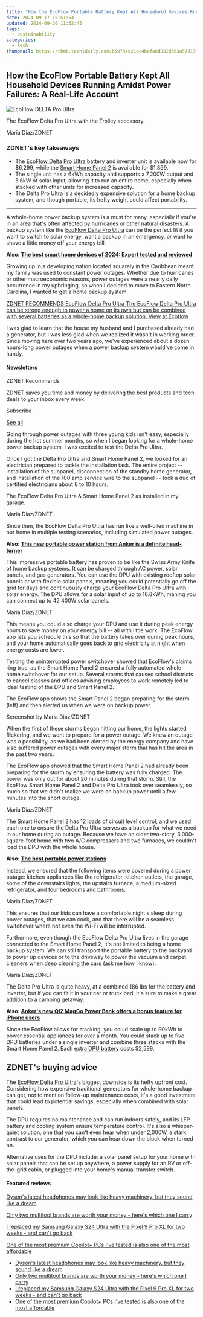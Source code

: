 ```yaml
---
title: "How the EcoFlow Portable Battery Kept All Household Devices Running Amidst Power Failures: A Real-Life Account"
date: 2024-09-17 15:51:54
updated: 2024-09-20 11:32:45
tags:
  - sustainability
categories:
  - tech
thumbnail: https://thmb.techidaily.com/b59734d21ac4befa6d882d663a57d13f768195f331fa0eea08a7ad594a08d5e2.jpg
---
```


## How the EcoFlow Portable Battery Kept All Household Devices Running Amidst Power Failures: A Real-Life Account

![EcoFlow DELTA Pro Ultra](https://www.zdnet.com/a/img/resize/529db7ff88687d76e441f04c6f90a9baba1af485/2024/01/09/86a4db5b-0621-4884-bbf9-f0d357bea594/dpu1.jpg?auto=webp&width=1280)

The EcoFlow Delta Pro Ultra with the Trolley accessory.

Maria Diaz/ZDNET

### ZDNET's key takeaways  

* The [EcoFlow Delta Pro Ultra](https://buy.geni.us/Proxy.ashx?TSID=368250&GR%5FURL=https%3A%2F%2Fwww.amazon.com%2FEF-ECOFLOW-Expandable-Generator-Emergency%2Fdp%2FB0CQXMZ5BK%3Ftag%3Dzd-buy-button-20%26ascsubtag%3D%5F%5FCOM%5FCLICK%5FID%5F%5F%7Ce2c90a6c-1df5-4cdc-8604-71162189bff0%7Cdtp&dtb=1) battery and inverter unit is available now for $6,299, while the [Smart Home Panel 2](https://buy.geni.us/Proxy.ashx?TSID=368250&GR%5FURL=https%3A%2F%2Fwww.amazon.com%2FEF-ECOFLOW-Smart-Home-Panel%2Fdp%2FB0D14H686R%3Ftag%3Dzd-buy-button-20%26ascsubtag%3D%5F%5FCOM%5FCLICK%5FID%5F%5F%7Ce2c90a6c-1df5-4cdc-8604-71162189bff0%7Cdtp&dtb=1) is available for $1,899.
* The single unit has a 6kWh capacity and supports a 7,200W output and 5.6kW of solar input, allowing it to run an entire home, especially when stacked with other units for increased capacity.
* The Delta Pro Ultra is a decidedly expensive solution for a home backup system, and though portable, its hefty weight could affect portability.

---

A whole-home power backup system is a must for many, especially if you're in an area that's often affected by hurricanes or other natural disasters. A backup system like the [EcoFlow Delta Pro Ultra](https://buy.geni.us/Proxy.ashx?TSID=368250&GR%5FURL=https%3A%2F%2Fwww.amazon.com%2FEF-ECOFLOW-Expandable-Generator-Emergency%2Fdp%2FB0CQXMZ5BK%3Ftag%3Dzd-buy-button-20%26ascsubtag%3D%5F%5FCOM%5FCLICK%5FID%5F%5F%7Ce2c90a6c-1df5-4cdc-8604-71162189bff0%7Cdtp&dtb=1) can be the perfect fit if you want to switch to solar energy, want a backup in an emergency, or want to shave a little money off your energy bill. 

**Also: [The best smart home devices of 2024: Expert tested and reviewed](https://www.zdnet.com/home-and-office/smart-home/best-smart-home-device/)**

Growing up in a developing nation located squarely in the Caribbean meant my family was used to constant power outages. Whether due to hurricanes or other macroeconomic reasons, power outages were a nearly daily occurrence in my upbringing, so when I decided to move to Eastern North Carolina, I wanted to get a home backup system. 

[ZDNET RECOMMENDS EcoFlow Delta Pro Ultra The EcoFlow Delta Pro Ultra can be strong enough to power a home on its own but can be combined with several batteries as a whole-home backup solution. View at Ecoflow](https://www.ecoflow.com/us/delta-pro-ultra)

I was glad to learn that the house my husband and I purchased already had a generator, but I was less glad when we realized it wasn't in working order. Since moving here over two years ago, we've experienced about a dozen hours-long power outages when a power backup system would've come in handy.

#### Newsletters

ZDNET Recommends

ZDNET saves you time and money by delivering the best products and tech deals to your inbox every week.

 Subscribe

[See all](https://www.zdnet.com/newsletters/)

Going through power outages with three young kids isn't easy, especially during the hot summer months, so when I began looking for a whole-home power backup system, I was excited to test the Delta Pro Ultra. 

Once I got the Delta Pro Ultra and Smart Home Panel 2, we looked for an electrician prepared to tackle the installation task. The entire project -- installation of the subpanel, disconnection of the standby home generator, and installation of the 100 amp service wire to the subpanel -- took a duo of certified electricians about 8 to 10 hours. 

The EcoFlow Delta Pro Ultra & Smart Home Panel 2 as installed in my garage. 

Maria Diaz/ZDNET

Since then, the EcoFlow Delta Pro Ultra has run like a well-oiled machine in our home in multiple testing scenarios, including simulated power outages.

**Also: [This new portable power station from Anker is a definite head-turner](https://www.zdnet.com/home-and-office/energy/anker-solix-c800-plus-portable-power-station/)**

This impressive portable battery has proven to be like the Swiss Army Knife of home backup systems. It can be charged through AC power, solar panels, and gas generators. You can use the DPU with existing rooftop solar panels or with flexible solar panels, meaning you could potentially go off the grid for days and continuously charge your EcoFlow Delta Pro Ultra with solar energy. The DPU allows for a solar input of up to 16.8kWh, maning you can connect up to 42 400W solar panels. 

Maria Diaz/ZDNET

This means you could also charge your DPU and use it during peak energy hours to save money on your energy bill -- all with little work. The EcoFlow app lets you schedule this so that the battery takes over during peak hours, and your home automatically goes back to grid electricity at night when energy costs are lower. 

Testing the uninterrupted power switchover showed that EcoFlow's claims ring true, as the Smart Home Panel 2 ensured a fully automated whole-home switchover for our setup. Several storms that caused school districts to cancel classes and offices advising employees to work remotely led to ideal testing of the DPU and Smart Panel 2.

The EcoFlow app shows the Smart Panel 2 began preparing for the storm (left) and then alerted us when we were on backup power.

Screenshot by Maria Diaz/ZDNET

When the first of these storms began hitting our home, the lights started flickering, and we went to prepare for a power outage. We knew an outage was a possibility, as we had been alerted by the energy company and have also suffered power outages with every major storm that has hit the area in the past two years.

The EcoFlow app showed that the Smart Home Panel 2 had already been preparing for the storm by ensuring the battery was fully charged. The power was only out for about 20 minutes during that storm. Still, the EcoFlow Smart Home Panel 2 and Delta Pro Ultra took over seamlessly, so much so that we didn't realize we were on backup power until a few minutes into the short outage. 

Maria Diaz/ZDNET

The Smart Home Panel 2 has 12 loads of circuit level control, and we used each one to ensure the Delta Pro Ultra serves as a backup for what we need in our home during an outage. Because we have an older two-story, 3,000-square-foot home with two A/C compressors and two furnaces, we couldn't load the DPU with the whole house. 

**Also: [The best portable power stations](https://www.zdnet.com/home-and-office/energy/best-portable-power-station/)**

Instead, we ensured that the following items were covered during a power outage: kitchen appliances like the refrigerator, kitchen outlets, the garage, some of the downstairs lights, the upstairs furnace, a medium-sized refrigerator, and four bedrooms and bathrooms.

Maria Diaz/ZDNET

This ensures that our kids can have a comfortable night's sleep during power outages, that we can cook, and that there will be a seamless switchover where not even the Wi-Fi will be interrupted.

Furthermore, even though the EcoFlow Delta Pro Ultra lives in the garage connected to the Smart Home Panel 2, it's not limited to being a home backup system. We can still transport the portable battery to the backyard to power up devices or to the driveway to power the vacuum and carpet cleaners when deep cleaning the cars (ask me how I know).

Maria Diaz/ZDNET

The Delta Pro Ultra is quite heavy, at a combined 186 lbs for the battery and inverter, but if you can fit it in your car or truck bed, it's sure to make a great addition to a camping getaway.

**Also: [Anker's new Qi2 MagGo Power Bank offers a bonus feature for iPhone users](https://www.zdnet.com/article/ankers-new-qi2-maggo-power-bank-offers-a-bonus-feature-for-iphone-users/)**

Since the EcoFlow allows for stacking, you could scale up to 90kWh to power essential appliances for over a month. You could stack up to five DPU batteries under a single inverter and combine three stacks with the Smart Home Panel 2\. Each [extra DPU battery](https://buy.geni.us/Proxy.ashx?TSID=368250&GR%5FURL=https%3A%2F%2Fwww.amazon.com%2FEF-ECOFLOW-Battery-Expandable-Emergency%2Fdp%2FB0CQXLCK75%3Ftag%3Dzd-buy-button-20%26ascsubtag%3D%5F%5FCOM%5FCLICK%5FID%5F%5F%7Ce2c90a6c-1df5-4cdc-8604-71162189bff0%7Cdtp&dtb=1) costs $2,599.

## ZDNET's buying advice

The [EcoFlow Delta Pro Ultra](https://buy.geni.us/Proxy.ashx?TSID=368250&GR%5FURL=https%3A%2F%2Fwww.amazon.com%2FEF-ECOFLOW-Expandable-Generator-Emergency%2Fdp%2FB0CQXMZ5BK%3Ftag%3Dzd-buy-button-20%26ascsubtag%3D%5F%5FCOM%5FCLICK%5FID%5F%5F%7Ce2c90a6c-1df5-4cdc-8604-71162189bff0%7Cdtp&dtb=1)'s biggest downside is its hefty upfront cost. Considering how expensive traditional generators for whole-home backup can get, not to mention follow-up maintenance costs, it's a good investment that could lead to potential savings, especially when combined with solar panels.

The DPU requires no maintenance and can run indoors safely, and its LFP battery and cooling system ensure temperature control. It's also a whisper-quiet solution, one that you can't even hear when under 2,000W, a stark contrast to our generator, which you can hear down the block when turned on.

Alternative uses for the DPU include: a solar panel setup for your home with solar panels that can be set up anywhere, a power supply for an RV or off-the-grid cabin, or plugged into your home's manual transfer switch.

#### Featured reviews

[Dyson's latest headphones may look like heavy machinery, but they sound like a dream](https://www.zdnet.com/article/dysons-latest-headphones-may-look-like-a-piece-of-heavy-machinery-but-sound-like-a-dream/ "Dyson's latest headphones may look like heavy machinery, but they sound like a dream")

[Only two multitool brands are worth your money - here's which one I carry](https://www.zdnet.com/article/only-two-multitool-brands-are-worth-your-money-heres-which-one-i-carry/ "Only two multitool brands are worth your money - here's which one I carry")

[I replaced my Samsung Galaxy S24 Ultra with the Pixel 9 Pro XL for two weeks - and can't go back](https://www.zdnet.com/article/i-replaced-my-samsung-galaxy-s24-ultra-with-the-pixel-9-pro-xl-for-two-weeks-and-cant-go-back/ "I replaced my Samsung Galaxy S24 Ultra with the Pixel 9 Pro XL for two weeks - and can't go back")

[One of the most premium Copilot+ PCs I've tested is also one of the most affordable](https://www.zdnet.com/article/one-of-the-most-premium-copilot-pcs-ive-tested-is-also-one-of-the-most-affordable/ "One of the most premium Copilot+ PCs I've tested is also one of the most affordable")

* [Dyson's latest headphones may look like heavy machinery, but they sound like a dream](https://www.zdnet.com/article/dysons-latest-headphones-may-look-like-a-piece-of-heavy-machinery-but-sound-like-a-dream/ "Dyson's latest headphones may look like heavy machinery, but they sound like a dream")
* [Only two multitool brands are worth your money - here's which one I carry](https://www.zdnet.com/article/only-two-multitool-brands-are-worth-your-money-heres-which-one-i-carry/ "Only two multitool brands are worth your money - here's which one I carry")
* [I replaced my Samsung Galaxy S24 Ultra with the Pixel 9 Pro XL for two weeks - and can't go back](https://www.zdnet.com/article/i-replaced-my-samsung-galaxy-s24-ultra-with-the-pixel-9-pro-xl-for-two-weeks-and-cant-go-back/ "I replaced my Samsung Galaxy S24 Ultra with the Pixel 9 Pro XL for two weeks - and can't go back")
* [One of the most premium Copilot+ PCs I've tested is also one of the most affordable](https://www.zdnet.com/article/one-of-the-most-premium-copilot-pcs-ive-tested-is-also-one-of-the-most-affordable/ "One of the most premium Copilot+ PCs I've tested is also one of the most affordable")

<ins class="adsbygoogle"
     style="display:block"
     data-ad-format="autorelaxed"
     data-ad-client="ca-pub-7571918770474297"
     data-ad-slot="1223367746"></ins>



<ins class="adsbygoogle"
     style="display:block"
     data-ad-client="ca-pub-7571918770474297"
     data-ad-slot="8358498916"
     data-ad-format="auto"
     data-full-width-responsive="true"></ins>
